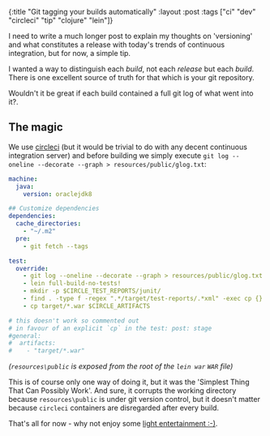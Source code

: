 {:title "Git tagging your builds automatically"
 :layout :post
 :tags  ["ci" "dev" "circleci" "tip" "clojure" "lein"]}

I need to write a much longer post to explain my thoughts on 'versioning' and what constitutes a release with today's trends of continuous integration, but for now, a simple tip.

I wanted a way to distinguish each _build_, not each _release_ but each _build_. There is one excellent source of truth for that which is your git repository.

Wouldn't it be great if each build contained a full git log of what went into it?.

## The magic

We use [circleci](circleci.com) (but it would be trivial to do with any decent continuous integration server) and before building we simply execute `git log --oneline --decorate --graph > resources/public/glog.txt`:

```yaml
machine:
  java:
    version: oraclejdk8

## Customize dependencies
dependencies:
  cache_directories:
    - "~/.m2"
  pre:
    - git fetch --tags

test:
  override:
    - git log --oneline --decorate --graph > resources/public/glog.txt
    - lein full-build-no-tests!
    - mkdir -p $CIRCLE_TEST_REPORTS/junit/
    - find . -type f -regex ".*/target/test-reports/.*xml" -exec cp {} $CIRCLE_TEST_REPORTS/junit/ \;
    - cp target/*.war $CIRCLE_ARTIFACTS

# this doesn't work so commented out
# in favour of an explicit `cp` in the test: post: stage
#general:
#  artifacts:
#    - "target/*.war"
```

_(`resources\public` is exposed from the root of the `lein war` `WAR` file)_

This is of course only one way of doing it, but it was the 'Simplest Thing That Can Possibly Work'. And sure, it corrupts the working directory because `resources\public` is under git version control, but it doesn't matter because `circleci` containers are disregarded after every build.

That's all for now - why not enjoy some [light entertainment :-)](https://www.youtube.com/watch?v=RUX2-N8cVMc).


